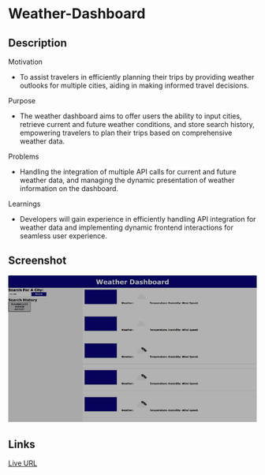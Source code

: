 # Weather-Dashboard

## Description

Motivation
- To assist travelers in efficiently planning their trips by providing weather outlooks for multiple cities, aiding in making informed travel decisions.

Purpose
- The weather dashboard aims to offer users the ability to input cities, retrieve current and future weather conditions, and store search history, empowering travelers to plan their trips based on comprehensive weather data.

Problems
- Handling the integration of multiple API calls for current and future weather data, and managing the dynamic presentation of weather information on the dashboard.

Learnings
- Developers will gain experience in efficiently handling API integration for weather data and implementing dynamic frontend interactions for seamless user experience.

## Screenshot
![Screenshot of Weather Dashboard](./images/weather-dash.png)


## Links
[Live URL](https://xtianhope.github.io/weather-dashboard/)